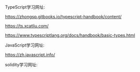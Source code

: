 TypeScript学习网址:

https://zhongsp.gitbooks.io/typescript-handbook/content/

https://ts.xcatliu.com/

https://www.typescriptlang.org/docs/handbook/basic-types.html

JavaScript学习网址:

https://zh.javascript.info/



solidity学习网址:


